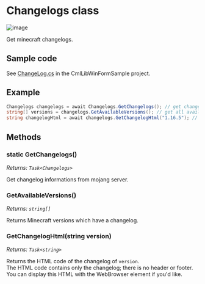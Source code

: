 # Changelogs class

![image](https://user-images.githubusercontent.com/17783561/82139750-20f0eb00-9865-11ea-8a41-c045ee123c09.png)

Get minecraft changelogs.

## Sample code

See [ChangeLog.cs](https://github.com/CmlLib/CmlLib.Core/blob/master/CmlLibWinFormSample/ChangeLog.cs) in the CmlLibWinFormSample project.

## Example

```csharp
Changelogs changelogs = await Changelogs.GetChangelogs(); // get changelog informations
string[] versions = changelogs.GetAvailableVersions(); // get all available versions
string changelogHtml = await changelogs.GetChangelogHtml("1.16.5"); // get html of 1.16.5 changelog
```

## Methods

### static GetChangelogs()

*Returns: `Task<Changelogs>`*

Get changelog informations from mojang server.

### GetAvailableVersions()

*Returns: `string[]`*

Returns Minecraft versions which have a changelog.

### GetChangelogHtml(string version)

*Returns: `Task<string>`*

Returns the HTML code of the changelog of `version`.  
The HTML code contains only the changelog; there is no header or footer.
You can display this HTML with the WebBrowser element if you'd like.

